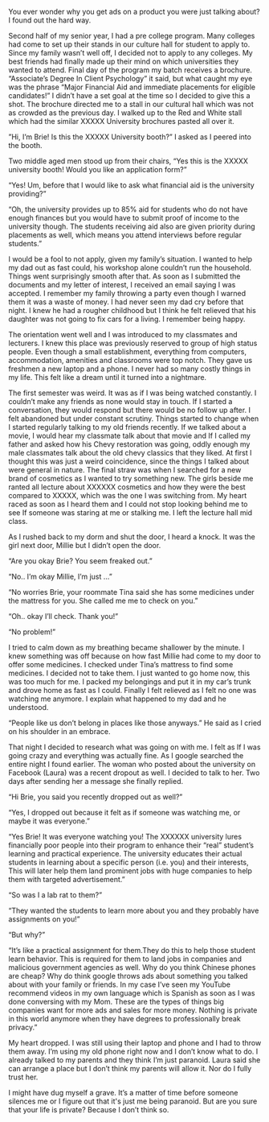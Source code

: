 You ever wonder why you get ads on a product you were just talking about? I found out the hard way.

Second half of my senior year, I had a pre college program. Many colleges had come to set up their stands in our culture hall for student to apply to. Since my family wasn’t well off, I decided not to apply to any colleges. My best friends had finally made up their mind on which universities they wanted to attend. Final day of the program my batch receives a brochure. “Associate’s Degree In Client Psychology” it said, but what caught my eye was the phrase “Major Financial Aid and immediate placements for eligible candidates!” I didn’t have a set goal at the time so I decided to give this a shot. The brochure directed me to a stall in our cultural hall which was not as crowded as the previous day. I walked up to the Red and White stall which had the similar XXXXX University brochures pasted all over it.

”Hi, I’m Brie! Is this the XXXXX University booth?” I asked as I peered into the booth.

Two middle aged men stood up from their chairs, “Yes this is the XXXXX university booth! Would you like an application form?”

“Yes! Um, before that I would like to ask what financial aid is the university providing?”

“Oh, the university provides up to 85% aid for students who do not have enough finances but you would have to submit proof of income to the university though. The students receiving aid also are given priority during placements as well, which means you attend interviews before regular students.”

I would be a fool to not apply, given my family’s situation. I wanted to help my dad out as fast could, his workshop alone couldn’t run the household. Things went surprisingly smooth after that. As soon as I submitted the documents and my letter of interest, I received an email saying I was accepted. I remember my family throwing a party even though I warned them it was a waste of money. I had never seen my dad cry before that night. I knew he had a rougher childhood but I think he felt relieved that his daughter was not going to fix cars for a living. I remember being happy.

The orientation went well and I was introduced to my classmates and lecturers. I knew this place was previously reserved to group of high status people. Even though a small establishment, everything from computers, accommodation, amenities and classrooms were top notch. They gave us freshmen a new laptop and a phone. I never had so many costly things in my life. This felt like a dream until it turned into a nightmare.

The first semester was weird. It was as if I was being watched constantly. I couldn’t make any friends as none would stay in touch. If I started a conversation, they would respond but there would be no follow up after. I felt abandoned but under constant scrutiny. Things started to change when I started regularly talking to my old friends recently. If we talked about a movie, I would hear my classmate talk about that movie and If I called my father and asked how his Chevy restoration was going, oddly enough my male classmates talk about the old chevy classics that they liked. At first I thought this was just a weird coincidence, since the things I talked about were general in nature. The final straw was when I searched for a new brand of cosmetics as I wanted to try something new. The girls beside me ranted all lecture about XXXXXX cosmetics and how they were the best compared to XXXXX, which was the one I was switching from. My heart raced as soon as I heard them and I could not stop looking behind me to see If someone was staring at me or stalking me. I left the lecture hall mid class.

As I rushed back to my dorm and shut the door, I heard a knock. It was the girl next door, Millie but I didn’t open the door.

“Are you okay Brie? You seem freaked out.”

“No.. I’m okay Millie, I’m just …”

“No worries Brie, your roommate Tina said she has some medicines under the mattress for you. She called me me to check on you.”

“Oh.. okay I’ll check. Thank you!”

“No problem!”

I tried to calm down as my breathing became shallower by the minute. I knew something was off because on how fast Millie had come to my door to offer some medicines. I checked under Tina’s mattress to find some medicines. I decided not to take them. I just wanted to go home now, this was too much for me. I packed my belongings and put it in my car’s trunk and drove home as fast as I could. Finally I felt relieved as I felt no one was watching me anymore. I explain what happened to my dad and he understood.

“People like us don’t belong in places like those anyways.” He said as I cried on his shoulder in an embrace.

That night I decided to research what was going on with me. I felt as If I was going crazy and everything was actually fine. As I google searched the entire night I found earlier. The woman who posted about the university on Facebook (Laura) was a recent dropout as well. I decided to talk to her. Two days after sending her a message she finally replied.

“Hi Brie, you said you recently dropped out as well?”

“Yes, I dropped out because it felt as if someone was watching me, or maybe it was everyone.”

“Yes Brie! It was everyone watching you! The XXXXXX university lures financially poor people into their program to enhance their “real” student’s learning and practical experience. The university educates their actual students in learning about a specific person (i.e. you) and their interests, This will later help them land prominent jobs with huge companies to help them with targeted advertisement.”

“So was I a lab rat to them?”

“They wanted the students to learn more about you and they probably have assignments on you!”

“But why?”

“It’s like a practical assignment for them.They do this to help those student learn behavior. This is required for them to land jobs in companies and malicious government agencies as well. Why do you think Chinese phones are cheap? Why do think google throws ads about something you talked about with your family or friends. In my case I’ve seen my YouTube recommend videos in my own language which is Spanish as soon as I was done conversing with my Mom. These are the types of things big companies want for more ads and sales for more money. Nothing is private in this world anymore when they have degrees to professionally break privacy.”

My heart dropped. I was still using their laptop and phone and I had to throw them away. I’m using my old phone right now and I don’t know what to do. I already talked to my parents and they think I’m just paranoid. Laura said she can arrange a place but I don’t think my parents will allow it. Nor do I fully trust her.

I might have dug myself a grave. It’s a matter of time before someone silences me or I figure out that it's just me being paranoid. But are you sure that your life is private? Because I don’t think so.